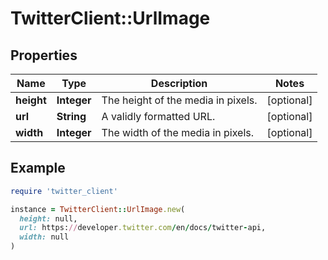 # TwitterClient::UrlImage

## Properties

| Name | Type | Description | Notes |
| ---- | ---- | ----------- | ----- |
| **height** | **Integer** | The height of the media in pixels. | [optional] |
| **url** | **String** | A validly formatted URL. | [optional] |
| **width** | **Integer** | The width of the media in pixels. | [optional] |

## Example

```ruby
require 'twitter_client'

instance = TwitterClient::UrlImage.new(
  height: null,
  url: https://developer.twitter.com/en/docs/twitter-api,
  width: null
)
```

